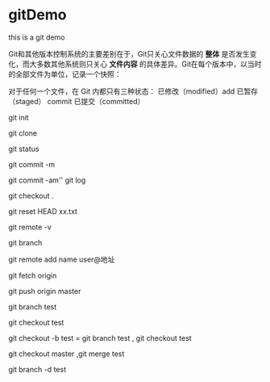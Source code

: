 # gitDemo
this is a git demo

Git和其他版本控制系统的主要差别在于，Git只关心文件数据的 **整体** 是否发生变化，而大多数其他系统则只关心 **文件内容** 的具体差异。Git在每个版本中，以当时的全部文件为单位，记录一个快照：

对于任何一个文件，在 Git 内都只有三种状态： 已修改（modified）add  已暂存（staged） commit 已提交（committed）

git init

git clone

git status

git commit -m

git commit -am''
git log

git checkout .

git reset HEAD xx.txt

git remote -v

git branch

git remote add name user@地址

git fetch origin

git push origin master

git branch test 

git checkout test

git checkout  -b test = git branch test , git checkout test

git checkout master ,git merge test

git branch -d test
